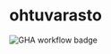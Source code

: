 # ohtuvarasto

![GHA workflow badge](https://github.com/jhakkari/ohtuvarasto/workflows/CI/badge.svg)

